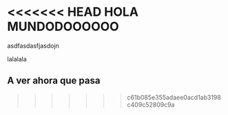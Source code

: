 <<<<<<< HEAD
HOLA MUNDODOOOOOO
=======
asdfasdasfjasdojn

lalalala
















## A ver ahora que pasa
>>>>>>> c61b085e355adaee0acd1ab3198c409c52809c9a
